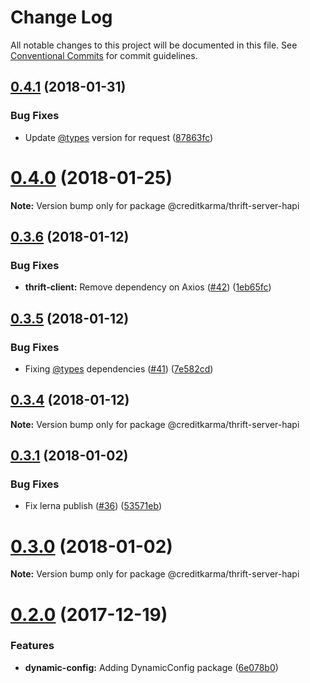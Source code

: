 # Change Log

All notable changes to this project will be documented in this file.
See [Conventional Commits](https://conventionalcommits.org) for commit guidelines.

<a name="0.4.1"></a>
## [0.4.1](https://github.com/creditkarma/thrift-server/tree/master/packages/thrift-server-hapi/compare/v0.4.0...v0.4.1) (2018-01-31)


### Bug Fixes

* Update [@types](https://github.com/types) version for request ([87863fc](https://github.com/creditkarma/thrift-server/tree/master/packages/thrift-server-hapi/commit/87863fc))




<a name="0.4.0"></a>
# [0.4.0](https://github.com/creditkarma/thrift-server/tree/master/packages/thrift-server-hapi/compare/v0.3.6...v0.4.0) (2018-01-25)




**Note:** Version bump only for package @creditkarma/thrift-server-hapi

<a name="0.3.6"></a>
## [0.3.6](https://github.com/creditkarma/thrift-server/tree/master/packages/thrift-server-hapi/compare/v0.3.5...v0.3.6) (2018-01-12)


### Bug Fixes

* **thrift-client:** Remove dependency on Axios ([#42](https://github.com/creditkarma/thrift-server/tree/master/packages/thrift-server-hapi/issues/42)) ([1eb65fc](https://github.com/creditkarma/thrift-server/tree/master/packages/thrift-server-hapi/commit/1eb65fc))




<a name="0.3.5"></a>
## [0.3.5](https://github.com/creditkarma/thrift-server/tree/master/packages/thrift-server-hapi/compare/v0.3.4...v0.3.5) (2018-01-12)


### Bug Fixes

* Fixing [@types](https://github.com/types) dependencies ([#41](https://github.com/creditkarma/thrift-server/tree/master/packages/thrift-server-hapi/issues/41)) ([7e582cd](https://github.com/creditkarma/thrift-server/tree/master/packages/thrift-server-hapi/commit/7e582cd))




<a name="0.3.4"></a>
## [0.3.4](https://github.com/creditkarma/thrift-server/tree/master/packages/thrift-server-hapi/compare/v0.3.3...v0.3.4) (2018-01-12)




**Note:** Version bump only for package @creditkarma/thrift-server-hapi

<a name="0.3.1"></a>
## [0.3.1](https://github.com/creditkarma/thrift-server/tree/master/packages/thrift-server-hapi/compare/v0.3.0...v0.3.1) (2018-01-02)


### Bug Fixes

* Fix lerna publish ([#36](https://github.com/creditkarma/thrift-server/tree/master/packages/thrift-server-hapi/issues/36)) ([53571eb](https://github.com/creditkarma/thrift-server/tree/master/packages/thrift-server-hapi/commit/53571eb))




<a name="0.3.0"></a>
# [0.3.0](https://github.com/creditkarma/thrift-server/tree/master/packages/thrift-server-hapi/compare/v0.2.0...v0.3.0) (2018-01-02)




**Note:** Version bump only for package @creditkarma/thrift-server-hapi

<a name="0.2.0"></a>
# [0.2.0](https://github.com/creditkarma/thrift-server/tree/master/packages/thrift-server-hapi/compare/v0.1.3...v0.2.0) (2017-12-19)


### Features

* **dynamic-config:** Adding DynamicConfig package ([6e078b0](https://github.com/creditkarma/thrift-server/tree/master/packages/thrift-server-hapi/commit/6e078b0))
